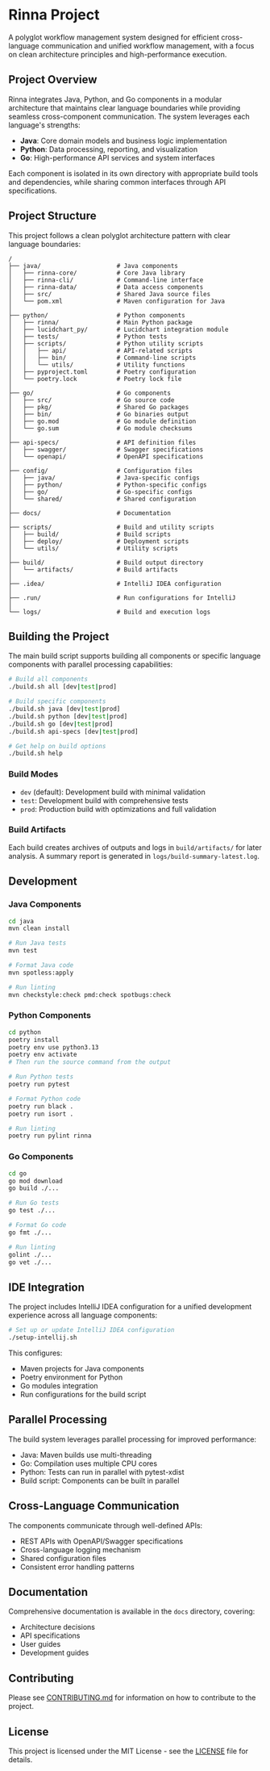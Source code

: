 # Rinna Project

A polyglot workflow management system designed for efficient cross-language communication and unified workflow management, with a focus on clean architecture principles and high-performance execution.

## Project Overview

Rinna integrates Java, Python, and Go components in a modular architecture that maintains clear language boundaries while providing seamless cross-component communication. The system leverages each language's strengths:

- **Java**: Core domain models and business logic implementation
- **Python**: Data processing, reporting, and visualization 
- **Go**: High-performance API services and system interfaces

Each component is isolated in its own directory with appropriate build tools and dependencies, while sharing common interfaces through API specifications.

## Project Structure

This project follows a clean polyglot architecture pattern with clear language boundaries:

```
/
├── java/                     # Java components
│   ├── rinna-core/           # Core Java library
│   ├── rinna-cli/            # Command-line interface
│   ├── rinna-data/           # Data access components
│   ├── src/                  # Shared Java source files
│   └── pom.xml               # Maven configuration for Java
│
├── python/                   # Python components
│   ├── rinna/                # Main Python package
│   ├── lucidchart_py/        # Lucidchart integration module
│   ├── tests/                # Python tests
│   ├── scripts/              # Python utility scripts
│   │   ├── api/              # API-related scripts
│   │   ├── bin/              # Command-line scripts
│   │   └── utils/            # Utility functions
│   ├── pyproject.toml        # Poetry configuration
│   └── poetry.lock           # Poetry lock file
│
├── go/                       # Go components
│   ├── src/                  # Go source code
│   ├── pkg/                  # Shared Go packages
│   ├── bin/                  # Go binaries output
│   ├── go.mod                # Go module definition
│   └── go.sum                # Go module checksums
│
├── api-specs/                # API definition files
│   ├── swagger/              # Swagger specifications
│   └── openapi/              # OpenAPI specifications
│
├── config/                   # Configuration files
│   ├── java/                 # Java-specific configs
│   ├── python/               # Python-specific configs
│   ├── go/                   # Go-specific configs
│   └── shared/               # Shared configuration
│
├── docs/                     # Documentation
│
├── scripts/                  # Build and utility scripts
│   ├── build/                # Build scripts
│   ├── deploy/               # Deployment scripts
│   └── utils/                # Utility scripts
│
├── build/                    # Build output directory
│   └── artifacts/            # Build artifacts
│
├── .idea/                    # IntelliJ IDEA configuration
│
├── .run/                     # Run configurations for IntelliJ
│
└── logs/                     # Build and execution logs
```

## Building the Project

The main build script supports building all components or specific language components with parallel processing capabilities:

```bash
# Build all components
./build.sh all [dev|test|prod]

# Build specific components
./build.sh java [dev|test|prod]
./build.sh python [dev|test|prod]
./build.sh go [dev|test|prod]
./build.sh api-specs [dev|test|prod]

# Get help on build options
./build.sh help
```

### Build Modes

- `dev` (default): Development build with minimal validation
- `test`: Development build with comprehensive tests
- `prod`: Production build with optimizations and full validation

### Build Artifacts

Each build creates archives of outputs and logs in `build/artifacts/` for later analysis. A summary report is generated in `logs/build-summary-latest.log`.

## Development

### Java Components

```bash
cd java
mvn clean install

# Run Java tests
mvn test

# Format Java code
mvn spotless:apply

# Run linting
mvn checkstyle:check pmd:check spotbugs:check
```

### Python Components

```bash
cd python
poetry install
poetry env use python3.13
poetry env activate
# Then run the source command from the output

# Run Python tests
poetry run pytest

# Format Python code
poetry run black .
poetry run isort .

# Run linting
poetry run pylint rinna
```

### Go Components

```bash
cd go
go mod download
go build ./...

# Run Go tests
go test ./...

# Format Go code
go fmt ./...

# Run linting
golint ./...
go vet ./...
```

## IDE Integration

The project includes IntelliJ IDEA configuration for a unified development experience across all language components:

```bash
# Set up or update IntelliJ IDEA configuration
./setup-intellij.sh
```

This configures:
- Maven projects for Java components
- Poetry environment for Python
- Go modules integration
- Run configurations for the build script

## Parallel Processing

The build system leverages parallel processing for improved performance:

- Java: Maven builds use multi-threading
- Go: Compilation uses multiple CPU cores
- Python: Tests can run in parallel with pytest-xdist
- Build script: Components can be built in parallel

## Cross-Language Communication

The components communicate through well-defined APIs:

- REST APIs with OpenAPI/Swagger specifications
- Cross-language logging mechanism
- Shared configuration files
- Consistent error handling patterns

## Documentation

Comprehensive documentation is available in the `docs` directory, covering:

- Architecture decisions
- API specifications
- User guides
- Development guides

## Contributing

Please see [CONTRIBUTING.md](./docs/CONTRIBUTING.md) for information on how to contribute to the project.

## License

This project is licensed under the MIT License - see the [LICENSE](LICENSE) file for details.
